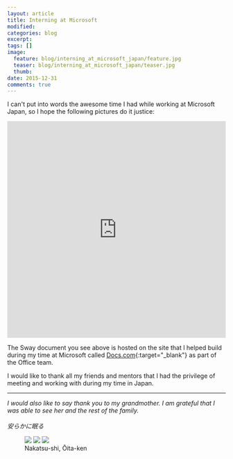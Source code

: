 ```yaml
---
layout: article
title: Interning at Microsoft
modified:
categories: blog
excerpt:
tags: []
image:
  feature: blog/interning_at_microsoft_japan/feature.jpg
  teaser: blog/interning_at_microsoft_japan/teaser.jpg
  thumb:
date: 2015-12-31
comments: true
---
```

I can't put into words the awesome time I had while working at Microsoft Japan, so I hope the following pictures do it justice:

<iframe src="https://docs.com/d/embed/D25195189-5140-1523-2770-001688470379%7eMb945decc-0fce-d665-fe5a-1e1e9b03261b" frameborder="0" scrolling="no" width="752px" height="500px" style="max-width:100%" allowfullscreen="True"></iframe>

The Sway document you see above is hosted on the site that I helped build during my time at Microsoft called [Docs.com](https://docs.com/){:target="_blank"} as part of the Office team.

I would like to thank all my friends and mentors that I had the privilege of meeting and working with during my time in Japan.

<hr>

_I would also like to say thank you to my grandmother. I am grateful that I was able to see her and the rest of the family._
<br><br>
_安らかに眠る_

<figure class="third">
	<img src="{{ site.url }}/images/blog/interning_at_microsoft_japan/1.jpg">
	<img src="{{ site.url }}/images/blog/interning_at_microsoft_japan/2.jpg">
	<img src="{{ site.url }}/images/blog/interning_at_microsoft_japan/3.jpg">
	<figcaption>Nakatsu-shi, Ōita-ken</figcaption>
</figure>
